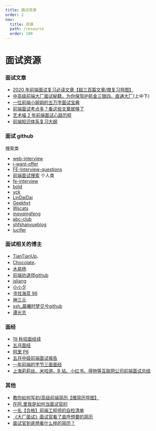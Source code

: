 ```yaml
---
title: 面试资源
order: 2
nav:
  title: 资源
  path: /resource
  order: 100
---
```


# 面试资源

### 面试文章

- [2020 年前端面试复习必读文章【超三百篇文章/赠复习导图】](https://juejin.im/post/6844904116339261447)
- [中高级前端大厂面试秘籍，为你保驾护航金三银四，直通大厂](https://juejin.im/post/6844903776512393224)(上中下)
- [一位前端小姐姐的五万字面试宝典](https://juejin.cn/post/6844904121380667399)
- [前端面试考点多？看这些文章就够了](https://juejin.cn/post/6844903577220349959)
- [艺术喵 2 年前端面试心路历程](https://juejin.cn/post/6844904113302568973)
- [前端知识体系复习大纲](https://juejin.cn/post/6867715946941775885)

### 面试 github

搜索类

- [web-interview](https://github.com/search?q=web-interview)
- [i-want-offer](https://github.com/search?q=i-want-offer&type=users)
- [FE-Interview-questions](https://github.com/search?q=FE-Interview-questions)
- [前端面试搜索](https://github.com/search?o=desc&p=1&q=%E5%89%8D%E7%AB%AF%E9%9D%A2%E8%AF%95&s=&type=Repositories)
  个人类
- [fe-interview](https://github.com/haizlin/fe-interview)
- [bold](https://github.com/forthealllight/blog)
- [yck](https://github.com/KieSun/Dream)
- [LinDaiDai](https://github.com/LinDaiDai/niubility-coding-js)
- [Geekhyt](https://github.com/Geekhyt/front-end-canteen/)
- [Wscats](https://github.com/Wscats/CV)
- [mqyqingfeng](https://github.com/mqyqingfeng/Blog)
- [abc-club](https://github.com/abc-club/js-paradise/blob/master/INTERVIEW.md)
- [shfshanyue](https://github.com/shfshanyue/Daily-Question)[blog](https://github.com/shfshanyue/blog)
- [lucifer](https://lucifer.ren/fe-interview/)

### 面试相关的博主

- [TianTianUp](https://juejin.im/user/2348212569517645/posts)、
- [Chocolate](https://github.com/Chocolate1999/Front-end-learning-to-organize-notes/)、
- [木易杨](https://github.com/yygmind/blog)
- [前端劝退师](https://juejin.cn/user/3245414024218333)[github](https://github.com/roger-hiro/BlogFN)
- [jsliang](https://juejin.cn/user/3403743728515246)
- [小小夕](https://juejin.cn/user/33685593585023944)
- [寻找海蓝 96](https://juejin.cn/user/3808363978175662)
- [神三元](https://juejin.cn/user/430664257382462)
- [ssh\_晨曦时梦见兮](https://juejin.cn/user/2330620350708823)[github](https://github.com/sl1673495/blogs)
- [谭光志](https://juejin.cn/user/1433418893103645/posts)

### 面经

- [19 秋招面经](https://juejin.im/post/6844903657088122887)[续](https://juejin.im/post/6844903687752515597)
- [五月面经](https://juejin.im/post/6844904184135811086)
- [阿里 P6](https://juejin.cn/post/6844903928442667015)
- [五月中级前端面试报告](https://juejin.cn/post/6844904167002079239)
- [一年前端的字节三面面经](https://juejin.cn/post/6881431951702491143)
- [上海莉莉丝、米哈游、B 站、小红书、得物等互联网公司前端面试总结](https://juejin.cn/post/6896810576778166280)

### 其他

- [教你如何写初/高级前端简历【赠简历导图】](https://juejin.cn/post/6844904121368068103)
- [在阿.里我是如何当面试官的](https://juejin.cn/post/6844904093425598471)
- [一名【合格】前端工程师的自检清单](https://juejin.cn/post/6844903830887366670)
- [《大厂面试》面试官看了直呼想要的简历](https://juejin.cn/post/6844904034218803214)
- [面试官到底想看什么样的简历？](https://juejin.cn/post/6844903879973273607)


